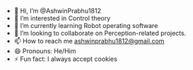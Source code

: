 - 👋 Hi, I’m @AshwinPrabhu1812
- 👀 I’m interested in Control theory
- 🌱 I’m currently learning Robot operating software
- 💞️ I’m looking to collaborate on Perception-related projects.
- 📫 How to reach me ashwinprabhu1812@gmail.com
- 😄 Pronouns: He/Him
- ⚡ Fun fact: I always accept cookies

<!---
AshwinPrabhu1812/AshwinPrabhu1812 is a ✨ special ✨ repository because its `README.md` (this file) appears on your GitHub profile.
You can click the Preview link to take a look at your changes.
--->
